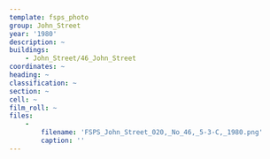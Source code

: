 ```yaml
---
template: fsps_photo
group: John_Street
year: '1980'
description: ~
buildings:
    - John_Street/46_John_Street
coordinates: ~
heading: ~
classification: ~
section: ~
cell: ~
film_roll: ~
files:
    -
        filename: 'FSPS_John_Street_020,_No_46,_5-3-C,_1980.png'
        caption: ''
---
```

